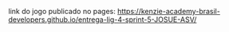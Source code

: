 link do jogo publicado no pages: https://kenzie-academy-brasil-developers.github.io/entrega-lig-4-sprint-5-JOSUE-ASV/
